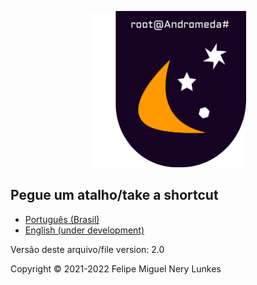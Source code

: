 
<!-- Vamos adicionar o logotipo do sistema -->

<p align="center">
<img src="https://github.com/hexagonix/Doc/blob/main/Img/Hexagonix.png" width="250" height="250">
</p>

## Pegue um atalho/take a shortcut

* [Português (Brasil)](README.pt.md)
* [English (under development)](README.en.md) 

Versão deste arquivo/file version: 2.0

Copyright © 2021-2022 Felipe Miguel Nery Lunkes